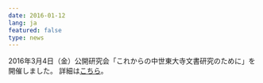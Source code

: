 ```yaml
---
date: 2016-01-12
lang: ja
featured: false
type: news
---
```

2016年3月4日（金）公開研究会「これからの中世東大寺文書研究のために」を開催しました。
詳細は<a href="/news/2015/event_20160304.pdf" target="_blank">こちら</a>。
